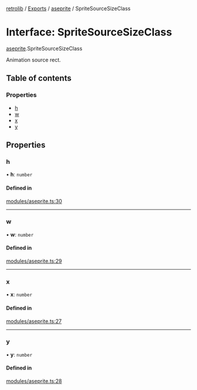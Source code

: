 [retrolib](../README.md) / [Exports](../modules.md) / [aseprite](../modules/aseprite.md) / SpriteSourceSizeClass

# Interface: SpriteSourceSizeClass

[aseprite](../modules/aseprite.md).SpriteSourceSizeClass

Animation source rect.

## Table of contents

### Properties

- [h](aseprite.SpriteSourceSizeClass.md#h)
- [w](aseprite.SpriteSourceSizeClass.md#w)
- [x](aseprite.SpriteSourceSizeClass.md#x)
- [y](aseprite.SpriteSourceSizeClass.md#y)

## Properties

### h

• **h**: `number`

#### Defined in

[modules/aseprite.ts:30](https://github.com/philbgarner/retrolib/blob/63effeb/src/modules/aseprite.ts#L30)

___

### w

• **w**: `number`

#### Defined in

[modules/aseprite.ts:29](https://github.com/philbgarner/retrolib/blob/63effeb/src/modules/aseprite.ts#L29)

___

### x

• **x**: `number`

#### Defined in

[modules/aseprite.ts:27](https://github.com/philbgarner/retrolib/blob/63effeb/src/modules/aseprite.ts#L27)

___

### y

• **y**: `number`

#### Defined in

[modules/aseprite.ts:28](https://github.com/philbgarner/retrolib/blob/63effeb/src/modules/aseprite.ts#L28)

